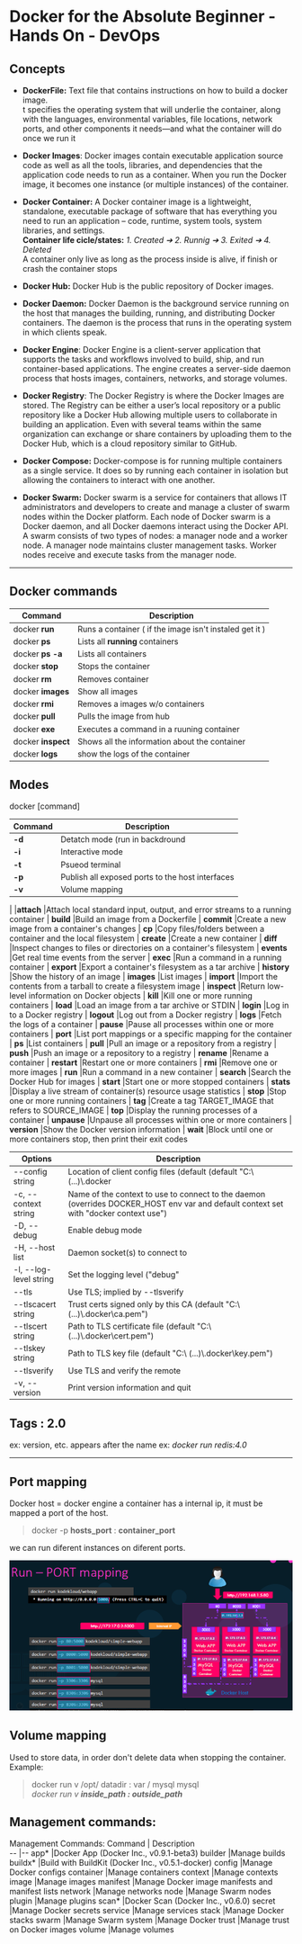 # Docker for the Absolute Beginner - Hands On - DevOps

## Concepts

- **DockerFile:** Text file that contains instructions on how to build a docker image.  
t specifies the operating system that will underlie the container, along with the languages, environmental variables, file locations, network ports, and other components it needs—and what the container will do once we run it 

- **Docker Images**: Docker images contain executable application source code as well as all the tools, libraries, and dependencies that the application code needs to run as a container. When you run the Docker image, it becomes one instance (or multiple instances) of the container.

- **Docker Container:** A Docker container image is a lightweight, standalone, executable package of software that has everything you need to run an application – code, runtime, system tools, system libraries, and settings.  
 **Container life cicle/states:** *1. Created ➔ 2. Runnig ➔ 3. Exited ➔ 4. Deleted*  
A container only live as long as the process inside is alive, if finish or crash the container stops  

- **Docker Hub:** Docker Hub is the public repository of Docker images.

- **Docker Daemon:** Docker Daemon is the background service running on the host that manages the building, running, and distributing Docker containers. The daemon is the process that runs in the operating system in which clients speak.

- **Docker Engine**: Docker Engine is a client-server application that supports the tasks and workflows involved to build, ship, and run container-based applications. The engine creates a server-side daemon process that hosts images, containers, networks, and storage volumes.

- **Docker Registry**: The Docker Registry is where the Docker Images are stored. The Registry can be either a user’s local repository or a public repository like a Docker Hub allowing multiple users to collaborate in building an application. Even with several teams within the same organization can exchange or share containers by uploading them to the Docker Hub, which is a cloud repository similar to GitHub.

- **Docker Compose:** Docker-compose is for running multiple containers as a single service. It does so by running each container in isolation but allowing the containers to interact with one another.

- **Docker Swarm:** Docker swarm is a service for containers that allows IT administrators and developers to create and manage a cluster of swarm nodes within the Docker platform. Each node of Docker swarm is a Docker daemon, and all Docker daemons interact using the Docker API. A swarm consists of two types of nodes: a manager node and a worker node. A manager node maintains cluster management tasks. Worker nodes receive and execute tasks from the manager node.

---
  
## **Docker commands**

|Command            | Description                                            |
|-------------------|--------------------------------------------------------|
|docker **run**     | Runs a container ( if the image isn't instaled get it )|
|docker **ps**      | Lists all **running**  containers                      |
|docker **ps  -a**  | Lists all containers                                   |
|docker **stop**    | Stops the container                                    |
|docker **rm**      | Removes container                                      |
|docker **images**  | Show all images                                        |
|docker **rmi**     | Removes a images w/o containers                        |
|docker **pull**    | Pulls the image from hub                               |
|docker **exe**     | Executes a command in a ruuning container              |
|docker **inspect** | Shows all the information about the container          |
|docker **logs**    | show the logs of the container                         |

## **Modes**  

 docker [command]  
  
| Command                 |  Description  
|------------------------ |--------------------------------------------------
|**-d**                   | Detatch mode (run in backdround  
|**-i**                   | Interactive mode  
|**-t**                   | Psueod terminal  
|**-p**                   | Publish all exposed ports to the host interfaces  
|**-v**                   | Volume mapping  
|
|**attach**               |Attach local standard input, output, and error streams to a running container
| **build**               |Build an image from a Dockerfile
| **commit**              |Create a new image from a container's changes
| **cp**                  |Copy files/folders between a container and the local filesystem
| **create**              |Create a new container
| **diff**                |Inspect changes to files or directories on a container's filesystem
| **events**              |Get real time events from the server
| **exec**                |Run a command in a running container
| **export**              |Export a container's filesystem as a tar archive
| **history**             |Show the history of an image
| **images**              |List images
| **import**              |Import the contents from a tarball to create a filesystem image
| **inspect**             |Return low-level information on Docker objects
| **kill**                |Kill one or more running containers
| **load**                |Load an image from a tar archive or STDIN
| **login**               |Log in to a Docker registry
| **logout**              |Log out from a Docker registry
| **logs**                |Fetch the logs of a container
| **pause**               |Pause all processes within one or more containers
| **port**                |List port mappings or a specific mapping for the container
| **ps**                  |List containers
| **pull**                |Pull an image or a repository from a registry
| **push**                |Push an image or a repository to a registry
| **rename**              |Rename a container
| **restart**             |Restart one or more containers
| **rmi**                 |Remove one or more images
| **run**                 |Run a command in a new container
| **search**              |Search the Docker Hub for images
| **start**               |Start one or more stopped containers
| **stats**               |Display a live stream of container(s) resource usage statistics
| **stop**                |Stop one or more running containers
| **tag**                 |Create a tag TARGET_IMAGE that refers to SOURCE_IMAGE
| **top**                 |Display the running processes of a container
| **unpause**             |Unpause all processes within one or more containers
| **version**             |Show the Docker version information
| **wait**                |Block until one or more containers stop, then print their exit codes






| **Options**             |  **Description**  
|-------------------------|---------------------------------------------------|
|--config string          | Location of client config files (default  (default "C:\\ (...)\\.docker          |
|-c, --context string     |Name of the context to use to connect to the daemon (overrides DOCKER_HOST env var and default context set with "docker context use")|
|-D, --debug              |Enable debug mode                                                                  |
|-H, --host list          |Daemon socket(s) to connect to                                                     |
|-l, --log-level string   |Set the logging level ("debug"|"info"|"warn"|"error"|"fatal") (default "info")     |
|--tls                    |Use TLS; implied by --tlsverify                                                    |  
|--tlscacert string       |Trust certs signed only by this CA (default "C:\\ (...)\\.docker\\ca.pem")         |
|--tlscert string         |Path to TLS certificate file (default "C:\\ (...)\\.docker\\cert.pem")             |
|--tlskey string          |Path to TLS key file (default "C:\\ (...)\\.docker\\key.pem")                      |
|--tlsverify              |Use TLS and verify the remote                                                      |
|-v, --version            |Print version information and quit                                                 |

## Tags \: 2.0  

ex: version, etc. appears after the name ex: *docker run redis:4.0*

---

## **Port mapping**  

Docker host = docker engine
a container has a internal ip, it must be mapped a port of the host.

> docker -p **hosts_port** : **container_port**

we can run diferent instances on diferent ports.

![ Port mapping](./images/docker_port_mapping.PNG)

## **Volume mapping**

Used to store data, in order don't delete data when stopping the container. Example:  
> docker run v /opt/ datadir : var / mysql mysql  
*docker run v* ***inside_path : outside_path***  


## Management commands:

Management Commands:
Command     | Description  
--          |--
app*        |Docker App (Docker Inc., v0.9.1-beta3)
builder     |Manage builds
buildx*     |Build with BuildKit (Docker Inc., v0.5.1-docker)
config      |Manage Docker configs
container   |Manage containers
context     |Manage contexts
image       |Manage images
manifest    |Manage Docker image manifests and manifest lists
network     |Manage networks
node        |Manage Swarm nodes
plugin      |Manage plugins
scan*       |Docker Scan (Docker Inc., v0.6.0)
secret      |Manage Docker secrets
service     |Manage services
stack       |Manage Docker stacks
swarm       |Manage Swarm
system      |Manage Docker
trust       |Manage trust on Docker images
volume      |Manage volumes



<!-- 
Usage:  docker [OPTIONS] COMMAND

A self-sufficient runtime for containers

Options:
      --config string      Location of client config files (default
                           "C:\\ (...)\\.docker")
  -c, --context string     Name of the context to use to connect to the
                           daemon (overrides DOCKER_HOST env var and
                           default context set with "docker context use")
  -D, --debug              Enable debug mode
  -H, --host list          Daemon socket(s) to connect to
  -l, --log-level string   Set the logging level
                           ("debug"|"info"|"warn"|"error"|"fatal")
                           (default "info")
      --tls                Use TLS; implied by --tlsverify
      --tlscacert string   Trust certs signed only by this CA (default
                           "C:\\ (...)\\.docker\\ca.pem")
      --tlscert string     Path to TLS certificate file (default
                           "C:\\ (...)\\.docker\\cert.pem")
      --tlskey string      Path to TLS key file (default
                           "C:\\ (...)\\.docker\\key.pem")
      --tlsverify          Use TLS and verify the remote
  -v, --version            Print version information and quit

Management Commands:
  app*        Docker App (Docker Inc., v0.9.1-beta3)
  builder     Manage builds
  buildx*     Build with BuildKit (Docker Inc., v0.5.1-docker)
  config      Manage Docker configs
  container   Manage containers
  context     Manage contexts
  image       Manage images
  manifest    Manage Docker image manifests and manifest lists
  network     Manage networks
  node        Manage Swarm nodes
  plugin      Manage plugins
  scan*       Docker Scan (Docker Inc., v0.6.0)
  secret      Manage Docker secrets
  service     Manage services
  stack       Manage Docker stacks
  swarm       Manage Swarm
  system      Manage Docker
  trust       Manage trust on Docker images
  volume      Manage volumes

Commands:
  attach      Attach local standard input, output, and error streams to a running container
  build       Build an image from a Dockerfile
  commit      Create a new image from a container's changes
  cp          Copy files/folders between a container and the local filesystem
  create      Create a new container
  diff        Inspect changes to files or directories on a container's filesystem
  events      Get real time events from the server
  exec        Run a command in a running container
  export      Export a container's filesystem as a tar archive
  history     Show the history of an image
  images      List images
  import      Import the contents from a tarball to create a filesystem image
  info        Display system-wide information
  inspect     Return low-level information on Docker objects
  kill        Kill one or more running containers
  load        Load an image from a tar archive or STDIN
  login       Log in to a Docker registry
  logout      Log out from a Docker registry
  logs        Fetch the logs of a container
  pause       Pause all processes within one or more containers
  port        List port mappings or a specific mapping for the container
  ps          List containers
  pull        Pull an image or a repository from a registry
  push        Push an image or a repository to a registry
  rename      Rename a container
  restart     Restart one or more containers
  rm          Remove one or more containers
  rmi         Remove one or more images
  run         Run a command in a new container
  save        Save one or more images to a tar archive (streamed to STDOUT by default)
  search      Search the Docker Hub for images
  start       Start one or more stopped containers
  stats       Display a live stream of container(s) resource usage statistics
  stop        Stop one or more running containers
  tag         Create a tag TARGET_IMAGE that refers to SOURCE_IMAGE
  top         Display the running processes of a container
  unpause     Unpause all processes within one or more containers
  update      Update configuration of one or more containers
  version     Show the Docker version information
  wait        Block until one or more containers stop, then print their exit codes

Run 'docker COMMAND --help' for more information on a command. -->
